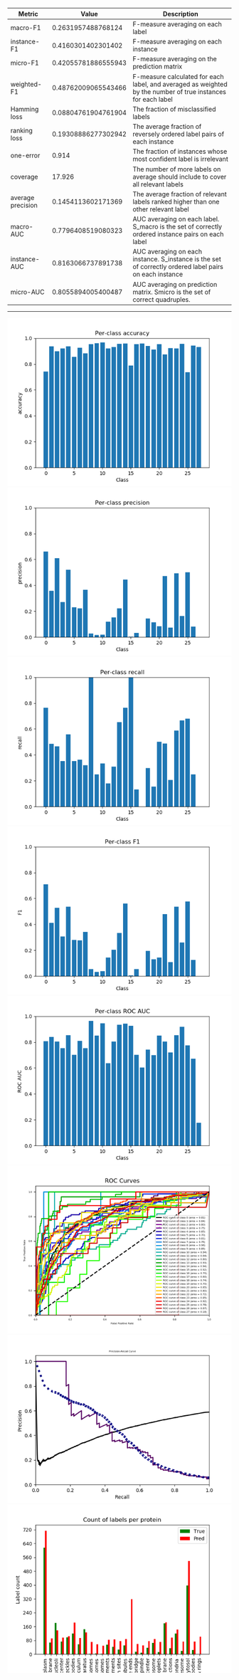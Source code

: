 | Metric | Value | Description |
|---|---|---|
| macro-F1 | 0.2631957488768124 | F-measure averaging on each label |
| instance-F1 | 0.4160301402301402 | F-measure averaging on each instance |
| micro-F1 | 0.42055781886555943 | F-measure averaging on the prediction matrix |
| weighted-F1 | 0.48762009065543466 | F-measure calculated for each label, and averaged as weighted by the number of true instances for each label |
| Hamming loss | 0.08804761904761904 | The fraction of misclassified labels |
| ranking loss | 0.19308886277302942 | The average fraction of reversely ordered label pairs of each instance |
| one-error | 0.914 | The fraction of instances whose most confident label is irrelevant |
| coverage | 17.926 | The number of more labels on average should include to cover all relevant labels |
| average precision | 0.1454113602171369 | The average fraction of relevant labels ranked higher than one other relevant label |
| macro-AUC | 0.7796408519080323 | AUC averaging on each label. S_macro is the set of correctly ordered instance pairs on each label |
| instance-AUC | 0.8163066737891738 | AUC averaging on each instance. S_instance is the set of correctly ordered label pairs on each instance |
| micro-AUC | 0.8055894005400487 | AUC averaging on prediction matrix. Smicro is the set of correct quadruples. |
------
![per-class_accuracy.png](per-class_accuracy.png) 
![per-class_precision.png](per-class_precision.png) 
![pre-class_recall.png](pre-class_recall.png) 
![per-class_f1.png](per-class_f1.png) 
![per-class_roc_auc.png](per-class_roc_auc.png) 
![roc_curves.png](roc_curves.png) 
![pr_curves.png](pr_curves.png) 
![proteins_label_counts.png](proteins_label_counts.png) 